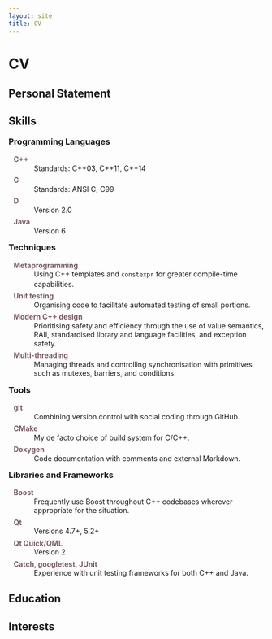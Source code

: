```yaml
---
layout: site
title: CV
---
```

<style type="text/css">
body {
    /*color: #7A5C63;*/
}
h3 {
    margin: 0 0 1em 0;
}
dt {
    color: #7A5C63;
}
dd {
    margin-bottom: 6px;
}
dl {
    line-height: 1.25em;
    margin-left: 10px;
}
</style>
# CV

## Personal Statement

## Skills
<div class="pure-g">
    <div class="pure-u-1 pure-u-md-3-8">
        <h3>Programming Languages</h3>
        <dl>
            <dt><strong>C++</strong></dt><dd>Standards: C++03, C++11, C++14</dd>
            <dt><strong>C</strong></dt><dd>Standards: ANSI C, C99</dd>
            <dt><strong>D</strong></dt><dd>Version 2.0</dd>
            <dt><strong>Java</strong></dt><dd>Version 6</dd>
        </dl>
    </div>
    <div class="pure-u-1 pure-u-md-5-8">
        <h3>Techniques</h3>
        <dl>
            <dt><strong>Metaprogramming</strong></dt><dd>Using C++ templates and <code>constexpr</code> for greater compile-time capabilities.</dd>
            <dt><strong>Unit testing</strong></dt><dd>Organising code to facilitate automated testing of small portions.</dd>
            <dt><strong>Modern C++ design</strong></dt><dd>Prioritising safety and efficiency through the use of value semantics, RAII, standardised library and language facilities, and exception safety.</dd>
            <dt><strong>Multi-threading</strong></dt><dd>Managing threads and controlling synchronisation with primitives such as mutexes, barriers, and conditions.</dd>
        </dl>
    </div>
    <div class="pure-u-1 pure-u-md-3-8">
        <h3>Tools</h3>
        <dl>
            <dt><strong>git</strong></dt><dd>Combining version control with social coding through GitHub.</dd>
            <dt><strong>CMake</strong></dt><dd>My de facto choice of build system for C/C++.</dd>
            <dt><strong>Doxygen</strong></dt><dd>Code documentation with comments and external Markdown.</dd>
        </dl>
    </div>
    <div class="pure-u-1 pure-u-md-5-8">
        <h3>Libraries and Frameworks</h3>
        <dl>
            <dt><strong>Boost</strong></dt><dd>Frequently use Boost throughout C++ codebases wherever appropriate for the situation.</dd>
            <dt><strong>Qt</strong></dt><dd>Versions 4.7+, 5.2+</dd>
            <dt><strong>Qt Quick/QML</strong></dt><dd>Version 2</dd>
            <dt><strong>Catch, googletest, JUnit</strong></dt><dd>Experience with unit testing frameworks for both C++ and Java.</dd>
        </dl>
    </div>
</div>

## Education

## Interests
